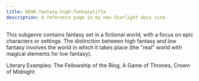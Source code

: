 ```yaml
---
title: 0698.fantasy.high-fantasytitle
description: A reference page in my new Starlight docs site.
---
```

This subgenre contains fantasy set in a fictional world, 
with a focus on epic characters or settings. 
The distinction between high fantasy and low fantasy 
involves the world in which it takes place 
(the "real" world with magical elements for low fantasy). 

Literary Examples: The Fellowship of the Ring, A Game of Thrones, Crown of Midnight
